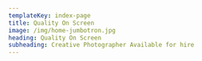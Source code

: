 ```yaml
---
templateKey: index-page
title: Quality On Screen
image: /img/home-jumbotron.jpg
heading: Quality On Screen
subheading: Creative Photographer Available for hire
---
```

